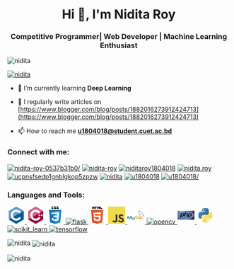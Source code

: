<h1 align="center">Hi 👋, I'm Nidita Roy</h1>
<h3 align="center">Competitive Programmer| Web Developer | Machine Learning Enthusiast</h3>

<p align="left"> <img src="https://komarev.com/ghpvc/?username=nidita&label=Profile%20views&color=0e75b6&style=flat" alt="nidita" /> </p>

<p align="left"> <a href="https://github.com/ryo-ma/github-profile-trophy"><img src="https://github-profile-trophy.vercel.app/?username=nidita" alt="nidita" /></a> </p>

- 🌱 I’m currently learning **Deep Learning**

- 📝 I regularly write articles on [https://www.blogger.com/blog/posts/1882016273912424713](https://www.blogger.com/blog/posts/1882016273912424713)

- 📫 How to reach me **u1804018@student.cuet.ac.bd**

<h3 align="left">Connect with me:</h3>
<p align="left">
<a href="https://linkedin.com/in/nidita-roy-0537b31b0/" target="blank"><img align="center" src="https://raw.githubusercontent.com/rahuldkjain/github-profile-readme-generator/master/src/images/icons/Social/linked-in-alt.svg" alt="nidita-roy-0537b31b0/" height="30" width="40" /></a>
<a href="https://stackoverflow.com/users/nidita-roy" target="blank"><img align="center" src="https://raw.githubusercontent.com/rahuldkjain/github-profile-readme-generator/master/src/images/icons/Social/stack-overflow.svg" alt="nidita-roy" height="30" width="40" /></a>
<a href="https://kaggle.com/niditaroy1804018" target="blank"><img align="center" src="https://raw.githubusercontent.com/rahuldkjain/github-profile-readme-generator/master/src/images/icons/Social/kaggle.svg" alt="niditaroy1804018" height="30" width="40" /></a>
<a href="https://fb.com/nidita.roy" target="blank"><img align="center" src="https://raw.githubusercontent.com/rahuldkjain/github-profile-readme-generator/master/src/images/icons/Social/facebook.svg" alt="nidita.roy" height="30" width="40" /></a>
<a href="https://www.youtube.com/c/ucpnsfsedp1gnblgkop5zpzw" target="blank"><img align="center" src="https://raw.githubusercontent.com/rahuldkjain/github-profile-readme-generator/master/src/images/icons/Social/youtube.svg" alt="ucpnsfsedp1gnblgkop5zpzw" height="30" width="40" /></a>
<a href="https://www.codechef.com/users/nidita" target="blank"><img align="center" src="https://cdn.jsdelivr.net/npm/simple-icons@3.1.0/icons/codechef.svg" alt="nidita" height="30" width="40" /></a>
<a href="https://codeforces.com/profile/u1804018" target="blank"><img align="center" src="https://cdn.jsdelivr.net/npm/simple-icons@3.0.1/icons/codeforces.svg" alt="u1804018" height="30" width="40" /></a>
<a href="https://auth.geeksforgeeks.org/user/u1804018/" target="blank"><img align="center" src="https://raw.githubusercontent.com/rahuldkjain/github-profile-readme-generator/master/src/images/icons/Social/geeks-for-geeks.svg" alt="u1804018/" height="30" width="40" /></a>
</p>

<h3 align="left">Languages and Tools:</h3>
<p align="left"> <a href="https://www.cprogramming.com/" target="_blank"> <img src="https://raw.githubusercontent.com/devicons/devicon/master/icons/c/c-original.svg" alt="c" width="40" height="40"/> </a> <a href="https://www.w3schools.com/cpp/" target="_blank"> <img src="https://raw.githubusercontent.com/devicons/devicon/master/icons/cplusplus/cplusplus-original.svg" alt="cplusplus" width="40" height="40"/> </a> <a href="https://www.w3schools.com/css/" target="_blank"> <img src="https://raw.githubusercontent.com/devicons/devicon/master/icons/css3/css3-original-wordmark.svg" alt="css3" width="40" height="40"/> </a> <a href="https://flask.palletsprojects.com/" target="_blank"> <img src="https://www.vectorlogo.zone/logos/pocoo_flask/pocoo_flask-icon.svg" alt="flask" width="40" height="40"/> </a> <a href="https://www.w3.org/html/" target="_blank"> <img src="https://raw.githubusercontent.com/devicons/devicon/master/icons/html5/html5-original-wordmark.svg" alt="html5" width="40" height="40"/> </a> <a href="https://developer.mozilla.org/en-US/docs/Web/JavaScript" target="_blank"> <img src="https://raw.githubusercontent.com/devicons/devicon/master/icons/javascript/javascript-original.svg" alt="javascript" width="40" height="40"/> </a> <a href="https://www.mysql.com/" target="_blank"> <img src="https://raw.githubusercontent.com/devicons/devicon/master/icons/mysql/mysql-original-wordmark.svg" alt="mysql" width="40" height="40"/> </a> <a href="https://opencv.org/" target="_blank"> <img src="https://www.vectorlogo.zone/logos/opencv/opencv-icon.svg" alt="opencv" width="40" height="40"/> </a> <a href="https://www.php.net" target="_blank"> <img src="https://raw.githubusercontent.com/devicons/devicon/master/icons/php/php-original.svg" alt="php" width="40" height="40"/> </a> <a href="https://www.python.org" target="_blank"> <img src="https://raw.githubusercontent.com/devicons/devicon/master/icons/python/python-original.svg" alt="python" width="40" height="40"/> </a> <a href="https://scikit-learn.org/" target="_blank"> <img src="https://upload.wikimedia.org/wikipedia/commons/0/05/Scikit_learn_logo_small.svg" alt="scikit_learn" width="40" height="40"/> </a> <a href="https://www.tensorflow.org" target="_blank"> <img src="https://www.vectorlogo.zone/logos/tensorflow/tensorflow-icon.svg" alt="tensorflow" width="40" height="40"/> </a> </p>

<p><img align="left" src="https://github-readme-stats.vercel.app/api/top-langs?username=nidita&show_icons=true&locale=en&layout=compact" alt="nidita" /></p>

<p>&nbsp;<img align="center" src="https://github-readme-stats.vercel.app/api?username=nidita&show_icons=true&locale=en" alt="nidita" /></p>

<p><img align="center" src="https://github-readme-streak-stats.herokuapp.com/?user=nidita&" alt="nidita" /></p>
